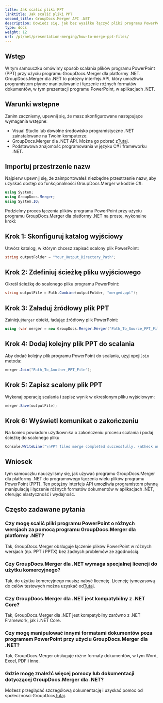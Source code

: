 ```yaml
---
title: Jak scalić pliki PPT
linktitle: Jak scalić pliki PPT
second_title: GroupDocs.Merger API .NET
description: Dowiedz się, jak bez wysiłku łączyć pliki programu PowerPoint (PPT) za pomocą programu GroupDocs.Merger dla platformy .NET. Ulepsz swoje aplikacje .NET dzięki temu potężnemu interfejsowi API.
type: docs
weight: 12
url: /pl/net/presentation-merging/how-to-merge-ppt-files/
---
```

## Wstęp
W tym samouczku omówimy sposób scalania plików programu PowerPoint (PPT) przy użyciu programu GroupDocs.Merger dla platformy .NET. GroupDocs.Merger dla .NET to potężny interfejs API, który umożliwia programistom płynne manipulowanie i łączenie różnych formatów dokumentów, w tym prezentacji programu PowerPoint, w aplikacjach .NET.
## Warunki wstępne
Zanim zaczniemy, upewnij się, że masz skonfigurowane następujące wymagania wstępne:
- Visual Studio lub dowolne środowisko programistyczne .NET zainstalowane na Twoim komputerze.
-  GroupDocs.Merger dla .NET API. Można go pobrać z[Tutaj](https://releases.groupdocs.com/merger/net/).
- Podstawowa znajomość programowania w języku C# i frameworku .NET.

## Importuj przestrzenie nazw
Najpierw upewnij się, że zaimportowałeś niezbędne przestrzenie nazw, aby uzyskać dostęp do funkcjonalności GroupDocs.Merger w kodzie C#:
```csharp
using System; 
using GroupDocs.Merger;
using System.IO;
```

Podzielmy proces łączenia plików programu PowerPoint przy użyciu programu GroupDocs.Merger dla platformy .NET na proste, wykonalne kroki:
## Krok 1: Skonfiguruj katalog wyjściowy
Utwórz katalog, w którym chcesz zapisać scalony plik PowerPoint:
```csharp
string outputFolder = "Your_Output_Directory_Path";
```
## Krok 2: Zdefiniuj ścieżkę pliku wyjściowego
Określ ścieżkę do scalonego pliku programu PowerPoint:
```csharp
string outputFile = Path.Combine(outputFolder, "merged.ppt");
```
## Krok 3: Załaduj źródłowy plik PPT
 Zainicjuj`Merger` obiekt, ładując źródłowy plik PowerPoint:
```csharp
using (var merger = new GroupDocs.Merger.Merger("Path_To_Source_PPT_File"))
```
## Krok 4: Dodaj kolejny plik PPT do scalania
 Aby dodać kolejny plik programu PowerPoint do scalania, użyj opcji`Join` metoda:
```csharp
merger.Join("Path_To_Another_PPT_File");
```
## Krok 5: Zapisz scalony plik PPT
Wykonaj operację scalania i zapisz wynik w określonym pliku wyjściowym:
```csharp
merger.Save(outputFile);
```
## Krok 6: Wyświetl komunikat o zakończeniu
Na koniec powiadom użytkownika o zakończeniu procesu scalania i podaj ścieżkę do scalonego pliku:
```csharp
Console.WriteLine("\nPPT files merge completed successfully. \nCheck output in {0}", outputFolder);
```

## Wniosek
tym samouczku nauczyliśmy się, jak używać programu GroupDocs.Merger dla platformy .NET do programowego łączenia wielu plików programu PowerPoint (PPT). Ten potężny interfejs API umożliwia programistom płynną manipulację i łączenie różnych formatów dokumentów w aplikacjach .NET, oferując elastyczność i wydajność.

## Często zadawane pytania
### Czy mogę scalić pliki programu PowerPoint o różnych wersjach za pomocą programu GroupDocs.Merger dla platformy .NET?
Tak, GroupDocs.Merger obsługuje łączenie plików PowerPoint w różnych wersjach (np. PPT i PPTX) bez żadnych problemów ze zgodnością.
### Czy GroupDocs.Merger dla .NET wymaga specjalnej licencji do użytku komercyjnego?
 Tak, do użytku komercyjnego musisz nabyć licencję. Licencję tymczasową do celów testowych można uzyskać od[Tutaj](https://purchase.groupdocs.com/temporary-license/).
### Czy GroupDocs.Merger dla .NET jest kompatybilny z .NET Core?
Tak, GroupDocs.Merger dla .NET jest kompatybilny zarówno z .NET Framework, jak i .NET Core.
### Czy mogę manipulować innymi formatami dokumentów poza programem PowerPoint przy użyciu GroupDocs.Merger dla .NET?
Tak, GroupDocs.Merger obsługuje różne formaty dokumentów, w tym Word, Excel, PDF i inne.
### Gdzie mogę znaleźć więcej pomocy lub dokumentacji dotyczącej GroupDocs.Merger dla .NET?
Możesz przeglądać szczegółową dokumentację i uzyskać pomoc od społeczności GroupDocs[Tutaj](https://forum.groupdocs.com/c/merger/32).